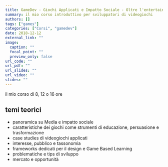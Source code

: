 ```yaml
---
title: GameDev - Giochi Applicati e Impatto Sociale - Oltre l'entertainment
summary: il mio corso introduttivo per sviluppatori di videogiochi
authors: []
tags: ["games"]
categories: ["Corsi", "gamedev"]
date: 2018-12-12
external_link: ""
image:
  caption: ""
  focal_point: ""
  preview_only: false
url_code: ""
url_pdf: ""
url_slides: ""
url_video: ""
slides: ""
---
```


il mio corso di 8, 12 o 16 ore

## temi teorici
- panoramica su Media e impatto sociale
- caratteristiche dei giochi come strumenti di educazione, persuasione e trasformazione
- case studies di videogiochi applicati
- interesse, pubblico e tassonomia
- frameworks dedicati per il design e Game Based Learning
- problematiche e tips di sviluppo
- mercato e opportunità
